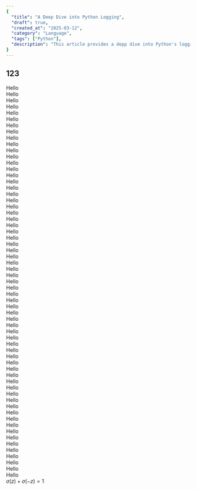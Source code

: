 ```yaml
---
{
  "title": "A Deep Dive into Python Logging",
  "draft": true,
  "created_at": "2025-03-12",
  "category": "Language",
  "tags": ["Python"],
  "description": "This article provides a depp dive into Python's logging module."
}
---
```


## 123
Hello  
Hello  
Hello  
Hello  
Hello  
Hello  
Hello  
Hello  
Hello  
Hello  
Hello  
Hello  
Hello  
Hello  
Hello  
Hello  
Hello  
Hello  
Hello  
Hello  
Hello  
Hello  
Hello  
Hello  
Hello  
Hello  
Hello  
Hello  
Hello  
Hello  
Hello  
Hello  
Hello  
Hello  
Hello  
Hello  
Hello  
Hello  
Hello  
Hello  
Hello  
Hello  
Hello  
Hello  
Hello  
Hello  
Hello  
Hello  
Hello  
Hello  
Hello  
Hello  
Hello  
Hello  
Hello  
Hello  
Hello  
Hello  
Hello  
Hello  
Hello  
Hello  
Hello  
$\sigma(z)+\sigma(-z)=1$
